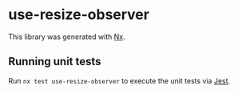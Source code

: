 # use-resize-observer

This library was generated with [Nx](https://nx.dev).

## Running unit tests

Run `nx test use-resize-observer` to execute the unit tests via [Jest](https://jestjs.io).
